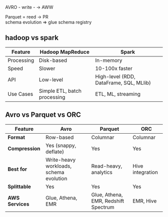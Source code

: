 AVRO - write - -> AWW  

Parquet = reed -> PR  
schema evolution => glue schema registry



## hadoop vs spark

| Feature    | Hadoop MapReduce             | Spark                                   |
| ---------- | ---------------------------- | --------------------------------------- |
| Processing | Disk-based                   | In-memory                               |
| Speed      | Slower                       | 10-100x faster                          |
| API        | Low-level                    | High-level (RDD, DataFrame, SQL, MLlib) |
| Use Cases  | Simple ETL, batch processing | ETL, ML, streaming                      |



##  Avro vs Parquet vs ORC

| Feature          | Avro                                    | Parquet                              | ORC              |
| ---------------- | --------------------------------------- | ------------------------------------ | ---------------- |
| **Format**       | Row-based                               | Columnar                             | Columnar         |
| **Compression**  | Yes (snappy, deflate)                   | Yes                                  | Yes              |
| **Best for**     | Write-heavy workloads, schema evolution | Read-heavy, analytics                | Hive integration |
| **Splittable**   | Yes                                     | Yes                                  | Yes              |
| **AWS Services** | Glue, Athena, EMR                       | Glue, Athena, EMR, Redshift Spectrum | EMR, Hive        |
